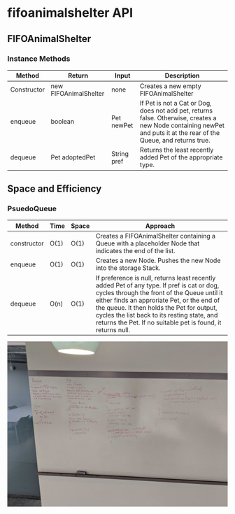 # fifoanimalshelter API

## FIFOAnimalShelter

### Instance Methods

| Method | Return | Input | Description |
| --- | --- | --- | --- |
| Constructor | new FIFOAnimalShelter | none | Creates a new empty FIFOAnimalShelter
|enqueue | boolean | Pet newPet | If Pet is not a Cat or Dog, does not add pet, returns false. Otherwise, creates a new Node containing newPet and puts it at the rear of the Queue, and returns true.
|dequeue | Pet adoptedPet | String pref | Returns the least recently added Pet of the appropriate type.


## Space and Efficiency

### PsuedoQueue

| Method | Time | Space | Approach
| --- | --- | --- | ---
|constructor|O(1)|O(1) | Creates a FIFOAnimalShelter containing a Queue with a placeholder Node that indicates the end of the list.
|enqueue|O(1)|O(1) | Creates a new Node. Pushes the new Node into the storage Stack.
|dequeue|O(n)|O(1) | If preference is null, returns least recently added Pet of any type. If pref is cat or dog, cycles through the front of the Queue until it either finds an approriate Pet, or the end of the queue. It then holds the Pet for output, cycles the list back to its resting state, and returns the Pet. If no suitable pet is found, it returns null.



![](../../../../../assets/fifoanimalshelter.jpg)
